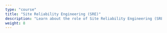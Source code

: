 ```yaml
---
type: "course"
title: "Site Reliability Engineering (SRE)"
description: "Learn about the role of Site Reliability Engineering (SRE) in DevOps, its principles, and how it enhances the reliability and performance of software systems."
weight: 8
---
```

